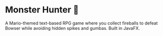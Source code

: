 # Monster Hunter 👾



A Mario-themed text-based RPG game where you collect fireballs to defeat Bowser while avoiding hidden spikes and gumbas. Built in JavaFX.
